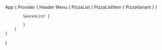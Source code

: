 App { 
    Provider {
        Header
        Menu {
            PizzaList {
                PizzaListItem {
                    PizzaVariant
                }
            }

            SaucesList {

            }
        }
    }
}